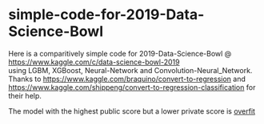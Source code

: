 # simple-code-for-2019-Data-Science-Bowl
Here is a comparitively simple code for 2019-Data-Science-Bowl @ https://www.kaggle.com/c/data-science-bowl-2019 \
using LGBM, XGBoost, Neural-Network and Convolution-Neural_Network.
Thanks to https://www.kaggle.com/braquino/convert-to-regression and \
https://www.kaggle.com/shippeng/convert-to-regression-classification for their help.

The model with the highest public score but a lower private score is [overfit](here)

